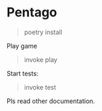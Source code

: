 # Pentago

> poetry install

Play game
> invoke play

Start tests:
> invoke test

Pls read other documentation.
